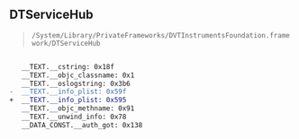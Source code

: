 ## DTServiceHub

> `/System/Library/PrivateFrameworks/DVTInstrumentsFoundation.framework/DTServiceHub`

```diff

   __TEXT.__cstring: 0x18f
   __TEXT.__objc_classname: 0x1
   __TEXT.__oslogstring: 0x3b6
-  __TEXT.__info_plist: 0x59f
+  __TEXT.__info_plist: 0x595
   __TEXT.__objc_methname: 0x91
   __TEXT.__unwind_info: 0x78
   __DATA_CONST.__auth_got: 0x138

```
